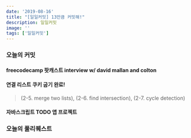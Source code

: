```yaml
---
date: '2019-08-16'
title: "[일일커밋] 13만큼 커밋해!"
description: 일일커밋
image: ''
tags: ['일일커밋']
---
```


### 오늘의 커밋

#### freecodecamp 팟캐스트 interview w/ david mallan and colton

#### 연결 리스트 쿠키 굽기 완료!
> (2-5. merge two lists), (2-6. find intersection), (2-7. cycle detection)

#### 자바스크립트 TODO 앱 프로젝트


### 오늘의 풀리퀘스트